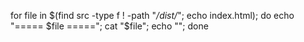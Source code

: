 for file in $(find src -type f ! -path "*/dist/*"; echo index.html);
  do    echo "===== $file =====";
        cat "$file";
        echo "";
  done
